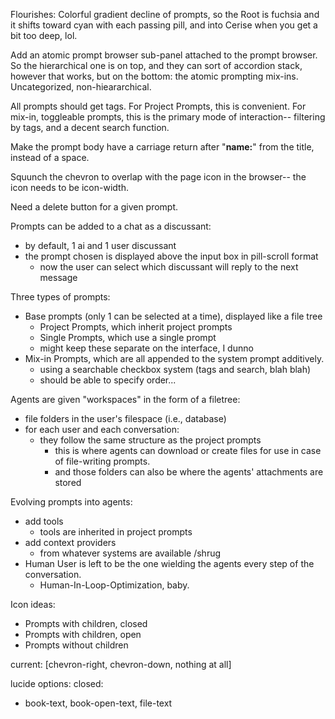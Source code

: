 Flourishes: Colorful gradient decline of prompts, so the Root is fuchsia and it shifts toward cyan with each passing pill, and into Cerise when you get a bit too deep, lol. 

Add an atomic prompt browser sub-panel attached to the prompt browser.  So the hierarchical one is on top, and they can sort of accordion stack, however that works, but on the bottom: the atomic prompting mix-ins. Uncategorized, non-hieararchical. 

All prompts should get tags. For Project Prompts, this is convenient. For mix-in, toggleable prompts, this is the primary mode of interaction-- filtering by tags, and a decent search function. 

Make the prompt body have a carriage return after "**name:**" from the title, instead of a space. 

Squunch the chevron to overlap with the page icon in the browser-- the icon needs to be icon-width. 

Need a delete button for a given prompt. 


Prompts can be added to a chat as a discussant:
- by default, 1 ai and 1 user discussant
- the prompt chosen is displayed above the input box in pill-scroll format
  - now the user can select which discussant will reply to the next message


Three types of prompts: 
- Base prompts (only 1 can be selected at a time), displayed like a file tree
  - Project Prompts, which inherit project prompts 
  - Single Prompts, which use a single prompt
  - might keep these separate on the interface, I dunno
- Mix-in Prompts, which are all appended to the system prompt additively. 
  - using a searchable checkbox system (tags and search, blah blah) 
  - should be able to specify order... 



Agents are given "workspaces" in the form of a filetree:
- file folders in the user's filespace (i.e., database)
- for each user and each conversation:
  - they follow the same structure as the project prompts
    - this is where agents can download or create files for use in case of file-writing prompts.
    - and those folders can also be where the agents' attachments are stored


Evolving prompts into agents:
- add tools
  - tools are inherited in project prompts
- add context providers
  - from whatever systems are available /shrug 
- Human User is left to be the one wielding the agents every step of the conversation. 
  - Human-In-Loop-Optimization, baby. 



Icon ideas:
- Prompts with children, closed
- Prompts with children, open
- Prompts without children

current: [chevron-right, chevron-down, nothing at all]

lucide options:
closed: 
- book-text, book-open-text, file-text
